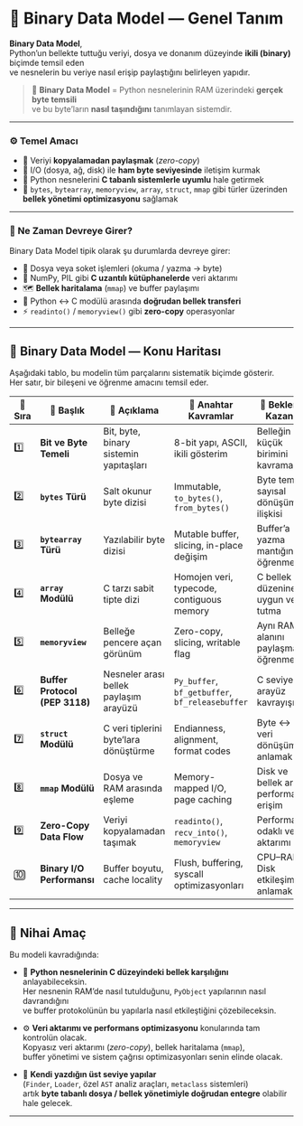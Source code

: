 # 🧠 Binary Data Model — Genel Tanım

**Binary Data Model**,  
Python’un bellekte tuttuğu veriyi, dosya ve donanım düzeyinde **ikili (binary)** biçimde temsil eden  
ve nesnelerin bu veriye nasıl erişip paylaştığını belirleyen yapıdır.

> 🧩 **Binary Data Model** = Python nesnelerinin RAM üzerindeki **gerçek byte temsili**  
> ve bu byte’ların **nasıl taşındığını** tanımlayan sistemdir.

---

### ⚙️ Temel Amacı

- 🔁 Veriyi **kopyalamadan paylaşmak** (*zero-copy*)  
- 🔌 I/O (dosya, ağ, disk) ile **ham byte seviyesinde** iletişim kurmak  
- 🧱 Python nesnelerini **C tabanlı sistemlerle uyumlu** hale getirmek  
- 🧮 `bytes`, `bytearray`, `memoryview`, `array`, `struct`, `mmap` gibi türler üzerinden  
  **bellek yönetimi optimizasyonu** sağlamak  

---

### 💾 Ne Zaman Devreye Girer?

Binary Data Model tipik olarak şu durumlarda devreye girer:

- 📂 Dosya veya soket işlemleri (okuma / yazma → byte)  
- 🧠 NumPy, PIL gibi **C uzantılı kütüphanelerde** veri aktarımı  
- 🗺️ **Bellek haritalama** (`mmap`) ve buffer paylaşımı  
- 🔄 Python ↔ C modülü arasında **doğrudan bellek transferi**  
- ⚡ `readinto()` / `memoryview()` gibi **zero-copy** operasyonlar  

---

## 📘 Binary Data Model — Konu Haritası

Aşağıdaki tablo, bu modelin tüm parçalarını sistematik biçimde gösterir.  
Her satır, bir bileşeni ve öğrenme amacını temsil eder.

| 🔢 Sıra | 🧩 Başlık | 📖 Açıklama | 🧠 Anahtar Kavramlar | 🎯 Beklenen Kazanım |
|----------|------------|-------------|-----------------------|---------------------|
| 1️⃣ | **Bit ve Byte Temeli** | Bit, byte, binary sistemin yapıtaşları | 8-bit yapı, ASCII, ikili gösterim | Belleğin en küçük birimini kavrama |
| 2️⃣ | **`bytes` Türü** | Salt okunur byte dizisi | Immutable, `to_bytes()`, `from_bytes()` | Byte temsili, sayısal dönüşüm ilişkisi |
| 3️⃣ | **`bytearray` Türü** | Yazılabilir byte dizisi | Mutable buffer, slicing, in-place değişim | Buffer’a yazma mantığını öğrenme |
| 4️⃣ | **`array` Modülü** | C tarzı sabit tipte dizi | Homojen veri, typecode, contiguous memory | C bellek düzenine uygun veri tutma |
| 5️⃣ | **`memoryview`** | Belleğe pencere açan görünüm | Zero-copy, slicing, writable flag | Aynı RAM alanını paylaşmayı öğrenme |
| 6️⃣ | **Buffer Protocol (PEP 3118)** | Nesneler arası bellek paylaşım arayüzü | `Py_buffer`, `bf_getbuffer`, `bf_releasebuffer` | C seviyesi arayüz kavrayışı |
| 7️⃣ | **`struct` Modülü** | C veri tiplerini byte’lara dönüştürme | Endianness, alignment, format codes | Byte ↔ C veri dönüşümünü anlamak |
| 8️⃣ | **`mmap` Modülü** | Dosya ve RAM arasında eşleme | Memory-mapped I/O, page caching | Disk ve bellek arası performanslı erişim |
| 9️⃣ | **Zero-Copy Data Flow** | Veriyi kopyalamadan taşımak | `readinto()`, `recv_into()`, `memoryview` | Performans odaklı veri aktarımı |
| 🔟 | **Binary I/O Performansı** | Buffer boyutu, cache locality | Flush, buffering, syscall optimizasyonları | CPU–RAM–Disk etkileşimini anlamak |

---

## 🧠 Nihai Amaç

Bu modeli kavradığında:

- 🧩 **Python nesnelerinin C düzeyindeki bellek karşılığını** anlayabileceksin.  
  Her nesnenin RAM’de nasıl tutulduğunu, `PyObject` yapılarının nasıl davrandığını  
  ve buffer protokolünün bu yapılarla nasıl etkileştiğini çözebileceksin.

- ⚙️ **Veri aktarımı ve performans optimizasyonu** konularında tam kontrolün olacak.  
  Kopyasız veri aktarımı (*zero-copy*), bellek haritalama (`mmap`),  
  buffer yönetimi ve sistem çağrısı optimizasyonları senin elinde olacak.

- 🧠 **Kendi yazdığın üst seviye yapılar**  
  (`Finder`, `Loader`, özel `AST` analiz araçları, `metaclass` sistemleri)  
  artık **byte tabanlı dosya / bellek yönetimiyle doğrudan entegre** olabilir hale gelecek.

---